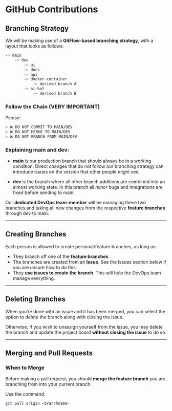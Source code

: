 # GitHub Contributions

## Branching Strategy

We will be making use of a **GitFlow-based branching strategy**, with a layout that looks as follows:

```sh
-> main
    -> dev
        -> ui
        -> docs
        -> api
        -> docker-container
            -> derived branch A
        -> ai-bot
            -> derived branch B
```

### Follow the Chain (VERY IMPORTANT)

Please:

```sh
> ❌ DO NOT COMMIT TO MAIN/DEV
> ❌ DO NOT MERGE TO MAIN/DEV
> ❌ DO NOT BRANCH FROM MAIN/DEV
```

### Explaining main and dev:

- **main** is our production branch that should always be in a working condition. Direct changes that do not follow our branching strategy can introduce issues on the version that other people might see.

- **dev** is the branch where all other branch additions are combined into an almost working state. In this branch all _minor_ bugs and integrations are fixed before sending to main.

Our **dedicated DevOps team-member** will be managing these two branches and taking all new changes from the respective **feature branches** through dev to main.

---

## Creating Branches

Each person is allowed to create personal/feature branches, as long as:

- They branch off one of the **feature branches**.
- The branches are created from an **Issue**. See the Issues section below if you are unsure how to do this.
- They **use issues to create the branch**. This will help the DevOps team manage everything.

---

## Deleting Branches

When you’re done with an issue and it has been merged, you can select the option to delete the branch along with closing the issue.

Otherwise, if you wish to unassign yourself from the issue, you may delete the branch and update the project board **without closing the issue** to do so.

---

## Merging and Pull Requests

### When to Merge

Before making a pull request, you should **merge the feature branch** you are branching from into your current branch.

Use the command:

```bash
git pull origin <branchname>
```
